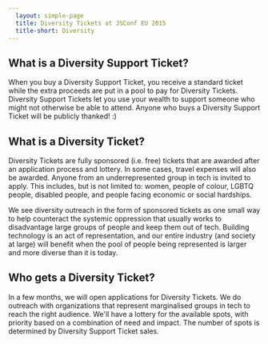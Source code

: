 ```yaml
---
  layout: simple-page
  title: Diversity Tickets at JSConf EU 2015
  title-short: Diversity
---
```


## What is a Diversity Support Ticket?

When you buy a Diversity Support Ticket, you receive a standard ticket while the extra proceeds are put in a pool to pay for Diversity Tickets. Diversity Support Tickets let you use your wealth to support someone who might not otherwise be able to attend. Anyone who buys a Diversity Support Ticket will be publicly thanked! :)

## What is a Diversity Ticket?

Diversity Tickets are fully sponsored (i.e. free) tickets that are awarded after an application process and lottery. In some cases, travel expenses will also be awarded. Anyone from an underrepresented group in tech is invited to apply. This includes, but is not limited to: women, people of colour, LGBTQ people, disabled people, and people facing economic or social hardships.

We see diversity outreach in the form of sponsored tickets as one small way to help counteract the systemic oppression that usually works to disadvantage large groups of people and keep them out of tech. Building technology is an act of representation, and our entire industry (and society at large) will benefit when the pool of people being represented is larger and more diverse than it is today.

## Who gets a Diversity Ticket?

In a few months, we will open applications for Diversity Tickets. We do outreach with organizations that represent marginalised groups in tech to reach the right audience. We'll have a lottery for the available spots, with priority based on a combination of need and impact. The number of spots is determined by Diversity Support Ticket sales.

